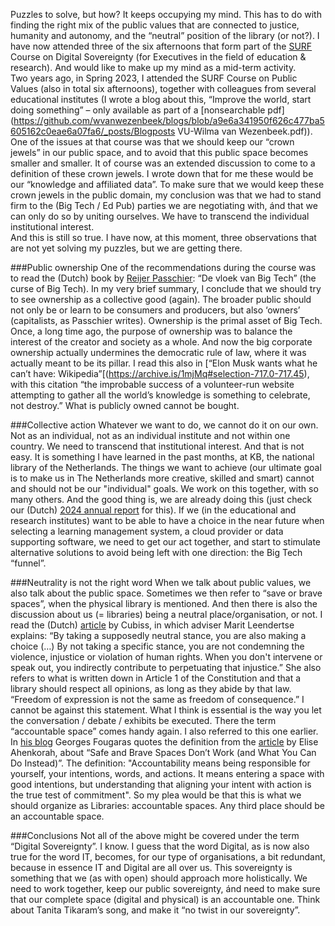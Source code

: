 Puzzles to solve, but how? It keeps occupying my mind. This has to do with finding the right mix of the public values that are connected to justice, humanity and autonomy, and the “neutral” position of the library (or not?). I have now attended three of the six afternoons that form part of the [SURF](https://www.surf.nl/en) Course on Digital Sovereignty (for Executives in the field of education & research). And would like to make up my mind as a mid-term activity. 
<BR>
Two years ago, in Spring 2023, I attended the SURF Course on Public Values (also in total six afternoons), together with colleagues from several educational institutes (I wrote a blog about this, “Improve the world, start doing something” – only available as part of a [nonsearchable pdf](https://github.com/wvanwezenbeek/blogs/blob/a9e6a341950f626c477ba5605162c0eae6a07fa6/_posts/Blogposts VU-Wilma van Wezenbeek.pdf)).
<BR>
One of the issues at that course was that we should keep our “crown jewels” in our public space, and to avoid that this public space becomes smaller and smaller. It of course was an extended discussion to come to a definition of these crown jewels. I wrote down that for me these would be our “knowledge and affiliated data”. To make sure that we would keep these crown jewels in the public domain, my conclusion was that we had to stand firm to the (Big Tech / Ed Pub) parties we are negotiating with, ánd that we can only do so by uniting ourselves. We have to transcend the individual institutional interest. 
<BR>
And this is still so true. I have now, at this moment, three observations that are not yet solving my puzzles, but we are getting there. 

###Public ownership
One of the recommendations during the course was to read the (Dutch) book by [Reijer Passchier](https://www.universiteitleiden.nl/en/staffmembers/reijer-passchier#tab-1): “De vloek van Big Tech” (the curse of Big Tech). In my very brief summary, I conclude that we should try to see ownership as a collective good (again). The broader public should not only be or learn to be consumers and producers, but also ‘owners’ (capitalists, as Passchier writes). Ownership is the primal asset of Big Tech. Once, a long time ago, the purpose of ownership was to balance the interest of the creator and society as a whole. And now the big corporate ownership actually undermines the democratic rule of law, where it was actually meant to be its pillar. I read this also in  [“Elon Musk wants what he can’t have: Wikipedia”[(https://archive.is/1mjMq#selection-717.0-717.45), with this citation  “the improbable success of a volunteer-run website attempting to gather all the world’s knowledge is something to celebrate, not destroy.” What is publicly owned cannot be bought. 

###Collective action
Whatever we want to do, we cannot do it on our own. Not as an individual, not as an individual institute and not within one country. We need to transcend that institutional interest. And that is not easy. It is something I have learned in the past months, at KB, the national library of the Netherlands. The things we want to achieve (our ultimate goal is to make us in The Netherlands more creative, skilled and smart) cannot and should not be our "individual" goals. We work on this together, with so many others. And the good thing is, we are already doing this (just check our (Dutch) [2024 annual report](https://www.kb.nl/nieuws/kb-in-2024-grote-stappen-in-leesbevordering-en-data-onderzoek) for this). If we (in the educational and research institutes) want to be able to have a choice in the near future when selecting a learning management system, a cloud provider or data supporting software, we need to get our act together, and start to stimulate alternative solutions to avoid being left with one direction: the Big Tech “funnel”. 

###Neutrality is not the right word 
When we talk about public values, we also talk about the public space. Sometimes we then refer to “save or brave spaces”, when the physical library is mentioned. And then there is also the discussion about us (= libraries) being a neutral place/organisation, or not. I read the (Dutch) [article](https://www.cubiss.nl/neutraliteit) by Cubiss, in which adviser Marit Leendertse explains:  “By taking a supposedly neutral stance, you are also making a choice (…) By not taking a specific stance, you are not condemning the violence, injustice or violation of human rights. When you don't intervene or speak out, you indirectly contribute to perpetuating that injustice.” She also refers to what is written down in Article 1 of the Constitution and that a library should respect all opinions, as long as they abide by that law. “Freedom of expression is not the same as freedom of consequence.” I cannot be against this statement. What I think is essential is the way you let the conversation / debate / exhibits be executed. There the term “accountable space” comes handy again. I also referred to this one earlier. In [his blog](https://georgesfougaras.blogspot.com/2023/09/accountable-spaces.html) Georges Fougaras quotes the definition from the [article](https://medium.com/@elise.k.ahen/safe-and-brave-spaces-dont-work-and-what-you-can-do-instead-f265aa339aff) by Elise Ahenkorah, about  “Safe and Brave Spaces Don’t Work (and What You Can Do Instead)”. The definition: "Accountability means being responsible for yourself, your intentions, words, and actions. It means entering a space with good intentions, but understanding that aligning your intent with action is the true test of commitment". So my plea would be that this is what we should organize as Libraries: accountable spaces. Any third place should be an accountable space.

###Conclusions
Not all of the above might be covered under the term “Digital Sovereignty”. I know. I guess that the word Digital, as is now also true for the word IT, becomes, for our type of organisations, a bit redundant, because in essence IT and Digital are all over us. This sovereignty is something that we (as with open) should approach more holistically. We need to work together, keep our public sovereignty, ánd need to make sure that our complete space (digital and physical) is an accountable one. Think about Tanita Tikaram’s song, and make it “no twist in our sovereignty”.  
